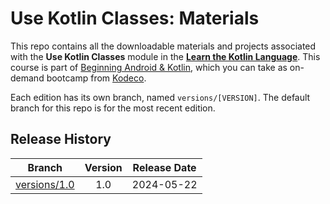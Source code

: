# Use Kotlin Classes: Materials

This repo contains all the downloadable materials and projects associated with the **Use Kotlin Classes** module in the **[Learn the Kotlin Language](https://www.kodeco.com/android/paths/learn-kotlin-language)**. This course is part of [Beginning Android & Kotlin](https://www.kodeco.com/android/programs/beginning-android), which you can take as on-demand bootcamp from [Kodeco](https://www.kodeco.com).


Each edition has its own branch, named `versions/[VERSION]`. The default branch for this repo is for the most recent edition.

## Release History

| Branch                                                                                  | Version | Release Date |
| --------------------------------------------------------------------------------------- |:-------:|:------------:|
| [versions/1.0](https://github.com/kodecocodes/m3-ako-materials/tree/versions/1.0) | 1.0     | 2024-05-22   |
